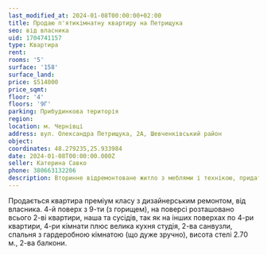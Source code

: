 ```yaml
---
last_modified_at: 2024-01-08T00:00:00+02:00
title: Продаю п'ятикімнатну квартиру на Петрищука
seo: від власника
uid: 1704741157
type: Квартира
rent:
rooms: '5'
surface: '158'
surface_land:
price: $514000
price_sqmt:
floor: '4'
floors: '9Г'
parking: Прибудинкова територія
region:
location: м. Чернівці
address: вул. Олександра Петрищука, 2А, Шевченківський район
object:
coordinates: 48.279235,25.933984
date: 2024-01-08T00:00:00.000Z
seller: Катерина Савко
phone: 380663132206
description: Вторинне відремонтоване житло з меблями і технікою, придатне для проживання
---
```


Продається квартира преміум класу з дизайнерським ремонтом, від власника. 4-й поверх з 9-ти (з горищем), на поверсі розташовано всього 2-ві квартири, наша та сусідів, так як на інших поверхах по 4-ри квартири, 4-ри кімнати плюс велика кухня студія, 2-ва санвузли, спальня з гардеробною кімнатою (що дуже зручно), висота стелі 2.70 м., 2-ва балкони.
